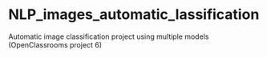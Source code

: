 # NLP_images_automatic_lassification
Automatic image classification project using multiple models (OpenClassrooms project 6)
